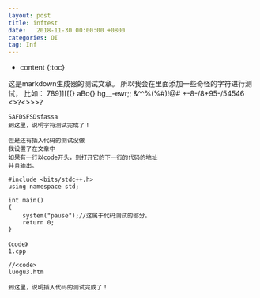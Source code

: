 ```yaml
---
layout: post
title: inftest
date:   2018-11-30 00:00:00 +0800
categories: OI
tag: Inf
---
```


* content
{:toc}

这是markdown生成器的测试文章。
所以我会在里面添加一些奇怪的字符进行测试，
比如：
789]][[{}
aBc\{}
hg__-ewr;;
&^^%(%#)!@#
+-8-/8+95-/54546
<>?<?><>>>?<?>
~~~~````~~~+_+++
SAFDSFSDsfassa
到这里，说明字符测试完成了！

但是还有插入代码的测试没做
我设置了在文章中
如果有一行以code开头，则打开它的下一行的代码的地址
并且输出。

#include <bits/stdc++.h>
using namespace std;

int main()
{
	system("pause");//这属于代码测试的部分。 
	return 0;
} 

《code》
1.cpp

//<code>
luogu3.htm

到这里，说明插入代码的测试完成了！
